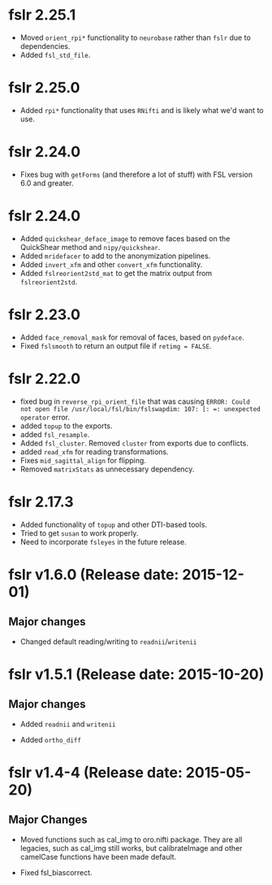# fslr 2.25.1

- Moved `orient_rpi*` functionality to `neurobase` rather than `fslr` due to dependencies.
- Added `fsl_std_file`.

# fslr 2.25.0

- Added `rpi*` functionality that uses `RNifti` and is likely what we'd want to use.

# fslr 2.24.0

- Fixes bug with `getForms` (and therefore a lot of stuff) with FSL version 6.0 and greater.

# fslr 2.24.0

- Added `quickshear_deface_image` to remove faces based on the QuickShear method and `nipy/quickshear`.
- Added `mridefacer` to add to the anonymization pipelines.
- Added `invert_xfm` and other `convert_xfm` functionality.
- Added `fslreorient2std_mat` to get the matrix output from `fslreorient2std`.


# fslr 2.23.0

- Added `face_removal_mask` for removal of faces, based on `pydeface`.
- Fixed `fslsmooth` to return an output file if `retimg = FALSE`.

# fslr 2.22.0

- fixed bug in `reverse_rpi_orient_file` that was causing `ERROR: Could not open file /usr/local/fsl/bin/fslswapdim: 107: [: =: unexpected operator` error.
- added `topup` to the exports.
- added `fsl_resample`.
- Added `fsl_cluster`.   Removed `cluster` from exports due to conflicts.
- added `read_xfm` for reading transformations.
- Fixes `mid_sagittal_align` for flipping.
- Removed `matrixStats` as unnecessary dependency.
 

# fslr 2.17.3

- Added functionality of `topup` and other DTI-based tools.
- Tried to get `susan` to work properly.
- Need to incorporate `fsleyes` in the future release.

# fslr v1.6.0 (Release date: 2015-12-01)

## Major changes

* Changed default reading/writing to `readnii`/`writenii`

# fslr v1.5.1 (Release date: 2015-10-20)

## Major changes

* Added `readnii` and `writenii`

* Added `ortho_diff`

# fslr v1.4-4 (Release date: 2015-05-20)

## Major Changes

* Moved functions such as cal_img to oro.nifti package.  They are all legacies, such as cal_img still works, but calibrateImage and other camelCase functions have been made default.

* Fixed fsl_biascorrect.  